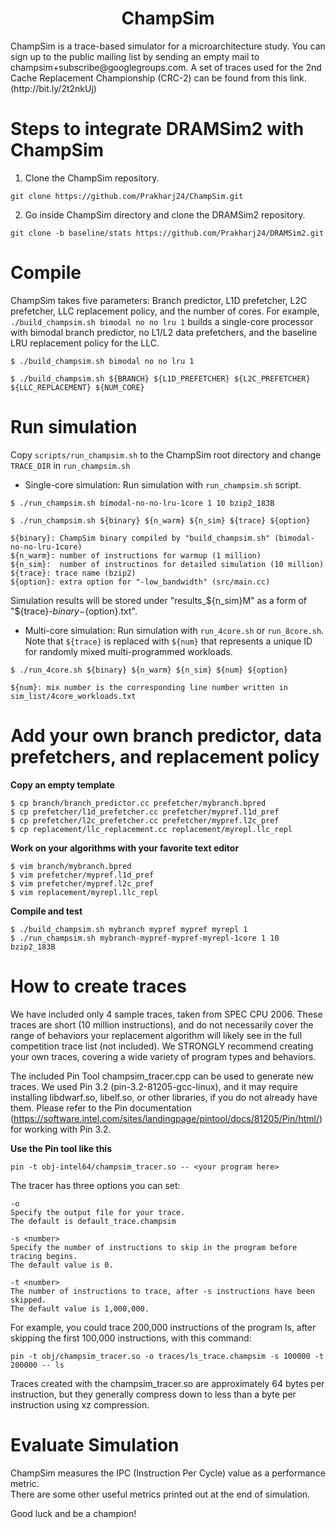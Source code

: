 <p align="center">
  <h1 align="center"> ChampSim </h1>
  <p> ChampSim is a trace-based simulator for a microarchitecture study. You can sign up to the public mailing list by sending an empty mail to champsim+subscribe@googlegroups.com. A set of traces used for the 2nd Cache Replacement Championship (CRC-2) can be found from this link. (http://bit.ly/2t2nkUj) <p>
</p>

# Steps to integrate DRAMSim2 with ChampSim
1. Clone the ChampSim repository.
```
git clone https://github.com/Prakharj24/ChampSim.git
```
2. Go inside ChampSim directory and clone the DRAMSim2 repository.
```
git clone -b baseline/stats https://github.com/Prakharj24/DRAMSim2.git
```


# Compile

ChampSim takes five parameters: Branch predictor, L1D prefetcher, L2C prefetcher, LLC replacement policy, and the number of cores. 
For example, `./build_champsim.sh bimodal no no lru 1` builds a single-core processor with bimodal branch predictor, no L1/L2 data prefetchers, and the baseline LRU replacement policy for the LLC.
```
$ ./build_champsim.sh bimodal no no lru 1

$ ./build_champsim.sh ${BRANCH} ${L1D_PREFETCHER} ${L2C_PREFETCHER} ${LLC_REPLACEMENT} ${NUM_CORE}
```

# Run simulation

Copy `scripts/run_champsim.sh` to the ChampSim root directory and change `TRACE_DIR` in `run_champsim.sh` <br>

* Single-core simulation: Run simulation with `run_champsim.sh` script.

```
$ ./run_champsim.sh bimodal-no-no-lru-1core 1 10 bzip2_183B

$ ./run_champsim.sh ${binary} ${n_warm} ${n_sim} ${trace} ${option}

${binary}: ChampSim binary compiled by "build_champsim.sh" (bimodal-no-no-lru-1core)
${n_warm}: number of instructions for warmup (1 million)
${n_sim}:  number of instructinos for detailed simulation (10 million)
${trace}: trace name (bzip2)
${option}: extra option for "-low_bandwidth" (src/main.cc)
```
Simulation results will be stored under "results_${n_sim}M" as a form of "${trace}-${binary}-${option}.txt".<br> 

* Multi-core simulation: Run simulation with `run_4core.sh` or `run_8core.sh`. <br>
Note that `${trace}` is replaced with `${num}` that represents a unique ID for randomly mixed multi-programmed workloads. 

```
$ ./run_4core.sh ${binary} ${n_warm} ${n_sim} ${num} ${option}

${num}: mix number is the corresponding line number written in sim_list/4core_workloads.txt
```

# Add your own branch predictor, data prefetchers, and replacement policy
**Copy an empty template**
```
$ cp branch/branch_predictor.cc prefetcher/mybranch.bpred
$ cp prefetcher/l1d_prefetcher.cc prefetcher/mypref.l1d_pref
$ cp prefetcher/l2c_prefetcher.cc prefetcher/mypref.l2c_pref
$ cp replacement/llc_replacement.cc replacement/myrepl.llc_repl
```

**Work on your algorithms with your favorite text editor**
```
$ vim branch/mybranch.bpred
$ vim prefetcher/mypref.l1d_pref
$ vim prefetcher/mypref.l2c_pref
$ vim replacement/myrepl.llc_repl
```

**Compile and test**
```
$ ./build_champsim.sh mybranch mypref mypref myrepl 1
$ ./run_champsim.sh mybranch-mypref-mypref-myrepl-1core 1 10 bzip2_183B
```

# How to create traces

We have included only 4 sample traces, taken from SPEC CPU 2006. These 
traces are short (10 million instructions), and do not necessarily cover the range of behaviors your 
replacement algorithm will likely see in the full competition trace list (not
included).  We STRONGLY recommend creating your own traces, covering
a wide variety of program types and behaviors.

The included Pin Tool champsim_tracer.cpp can be used to generate new traces.
We used Pin 3.2 (pin-3.2-81205-gcc-linux), and it may require 
installing libdwarf.so, libelf.so, or other libraries, if you do not already 
have them. Please refer to the Pin documentation (https://software.intel.com/sites/landingpage/pintool/docs/81205/Pin/html/)
for working with Pin 3.2.


**Use the Pin tool like this**
```
pin -t obj-intel64/champsim_tracer.so -- <your program here>
```

The tracer has three options you can set:
```
-o
Specify the output file for your trace.
The default is default_trace.champsim

-s <number>
Specify the number of instructions to skip in the program before tracing begins.
The default value is 0.

-t <number>
The number of instructions to trace, after -s instructions have been skipped.
The default value is 1,000,000.
```
For example, you could trace 200,000 instructions of the program ls, after
skipping the first 100,000 instructions, with this command:
```
pin -t obj/champsim_tracer.so -o traces/ls_trace.champsim -s 100000 -t 200000 -- ls
```
Traces created with the champsim_tracer.so are approximately 64 bytes per instruction,
but they generally compress down to less than a byte per instruction using xz compression.

# Evaluate Simulation

ChampSim measures the IPC (Instruction Per Cycle) value as a performance metric. <br>
There are some other useful metrics printed out at the end of simulation. <br>

Good luck and be a champion! <br>
